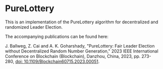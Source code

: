 # PureLottery
This is an implementation of the PureLottery algorithm for decentralized and randomized Leader Election.

The accompanying publications can be found here:

J. Ballweg, Z. Cai and A. K. Goharshady, "PureLottery: Fair Leader Election without Decentralized Random Number Generation," 2023 IEEE International Conference on Blockchain (Blockchain), Danzhou, China, 2023, pp. 273-280, [doi: 10.1109/Blockchain60715.2023.00051](https://doi.org/10.1109/Blockchain60715.2023.00051).




